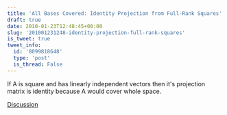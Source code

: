 ```yaml
---
title: 'All Bases Covered: Identity Projection from Full-Rank Squares'
draft: true
date: 2010-01-23T12:48:45+00:00
slug: '201001231248-identity-projection-full-rank-squares'
is_tweet: true
tweet_info:
  id: '8099818648'
  type: 'post'
  is_thread: False
---
```




If A is square and has linearly independent vectors then it's projection matrix is identity because A would cover whole space.

[Discussion](https://x.com/sytelus/status/8099818648)
